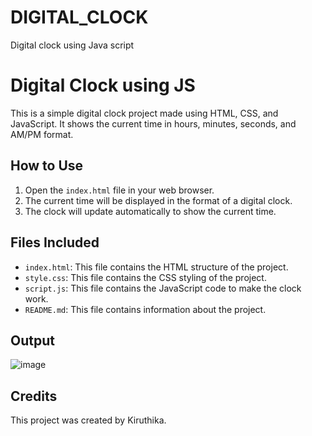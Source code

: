# DIGITAL_CLOCK
Digital clock using Java script
# Digital Clock using JS

This is a simple digital clock project made using HTML, CSS, and JavaScript. It shows the current time in hours, minutes, seconds, and AM/PM format.

## How to Use

1. Open the `index.html` file in your web browser.
2. The current time will be displayed in the format of a digital clock.
3. The clock will update automatically to show the current time.

## Files Included

- `index.html`: This file contains the HTML structure of the project.
- `style.css`: This file contains the CSS styling of the project.
- `script.js`: This file contains the JavaScript code to make the clock work.
- `README.md`: This file contains information about the project.
  
## Output
![image](https://github.com/kiruthika2256/DIGITAL_CLOCK/assets/103475132/d560659e-924c-41e0-a685-8286efb96d05)

## Credits

This project was created by Kiruthika.

